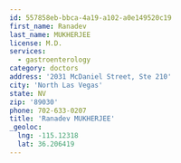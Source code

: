 ```yaml
---
id: 557858eb-bbca-4a19-a102-a0e149520c19
first_name: Ranadev
last_name: MUKHERJEE
license: M.D.
services:
  - gastroenterology
category: doctors
address: '2031 McDaniel Street, Ste 210'
city: 'North Las Vegas'
state: NV
zip: '89030'
phone: 702-633-0207
title: 'Ranadev MUKHERJEE'
_geoloc:
  lng: -115.12318
  lat: 36.206419
---
```

